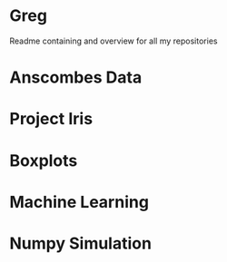 # Greg

 Readme containing and overview for all my repositories
 
 # Anscombes Data
 
 
 
 # Project Iris
 
 
 
 # Boxplots
 
 
 # Machine Learning
 
 
 
 
 # Numpy Simulation
 
 
